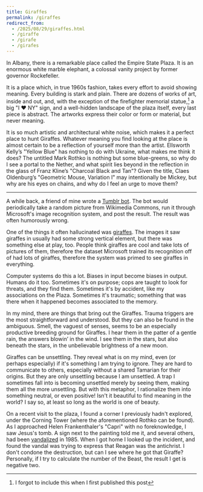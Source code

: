 ```yaml
---
title: Giraffes
permalink: /giraffes
redirect_from:
  - /2025/08/29/giraffes.html
  - /giraffe
  - /girafe
  - /girafes
---
```


In Albany, there is a remarkable place called the Empire State Plaza. It is an enormous white marble elephant, a colossal vanity project by former governor Rockefeller.

It is a place which, in true 1960s fashion, takes every effort to avoid showing meaning. Every building is stark and plain. There are dozens of works of art, inside and out, and, with the exception of the firefighter memorial statue,[^1] a big "I ❤️ NY" sign, and a well-hidden landscape of the plaza itself, every last piece is abstract. The artworks express their color or form or material, but never meaning.

It is so much artistic and architectural white noise, which makes it a perfect place to hunt Giraffes. Whatever meaning you find looking at the place is almost certain to be a reflection of yourself more than the artist. Ellsworth Kelly’s "Yellow Blue" has nothing to do with Ukraine, what makes me think it does? The untitled Mark Rothko is nothing but some blue-greens, so why do I see a portal to the Nether, and what spirit lies beyond in the reflection in the glass of Franz Kline’s "Charcoal Black and Tan"? Given the title, Claes Oldenburg’s  "Geometric Mouse, Variation Ⅰ" may intentionally be Mickey, but why are his eyes on chains, and why do I feel an urge to move them?

---

A while back, a friend of mine wrote a [Tumblr bot](https://picdescbot.tumblr.com/). The bot would periodically take a random picture from Wikimedia Commons, run it through Microsoft's image recognition system, and post the result. The result was often humorously wrong.

One of the things it often hallucinated was [giraffes](https://abad1dea.tumblr.com/post/182455506350/how-math-can-be-racist-giraffing). The images it saw giraffes in usually had some strong vertical element, but there was something else at play, too. People think giraffes are cool and take lots of pictures of them, therefore the dataset Microsoft trained its recognition off of had lots of giraffes, therefore the system was primed to see giraffes in everything.

Computer systems do this a lot. Biases in input become biases in output. Humans do it too. Sometimes it's on purpose; cops are taught to look for threats, and they find them. Sometimes it's by accident, like my associations on the Plaza. Sometimes it's traumatic; something that was there when it happened becomes associated to the memory.

In my mind, there are things that bring out the Giraffes. Trauma triggers are the most straightforward and understood. But they can also be found in the ambiguous. Smell, the vaguest of senses, seems to be an especially productive breeding ground for Giraffes. I hear them in the patter of a gentle rain, the answers blowin’ in the wind. I see them in the stars, but also beneath the stars, in the unbelievable brightness of a new moon.

Giraffes can be unsettling. They reveal what is on my mind, even (or perhaps especially) if it's something I am trying to ignore. They are hard to communicate to others, especially without a shared Tamarian for their origins. But they are only unsettling because I am unsettled. A trap I sometimes fall into is becoming unsettled merely by seeing them, making them all the more unsettling. But with this metaphor, I rationalize them into something neutral, or even positive! Isn't it beautiful to find meaning in the world? I say so, at least so long as the world is one of beauty.

On a recent visit to the plaza, I found a corner I previously hadn't explored, under the Corning Tower (where the aforementioned Rothko can be found). As I approached Helen Frankenthaler's  "Capri" with no foreknowledge, I saw Jesus's tomb. A sign next to the painting told me it, and several others, had been [vandalized](https://www.nytimes.com/1985/05/04/nyregion/vandal-slashes-8-big-paintings-at-albany-mall.html) in 1985. When I got home I looked up the incident, and found the vandal was trying to express that Reagan was the antichrist. I don't condone the destruction, but can I see where he got that Giraffe? Personally, if I try to calculate the number of the Beast, the result I get is negative two.

[^1]: I forgot to include this when I first published this post